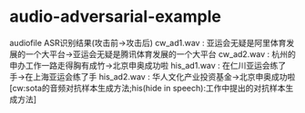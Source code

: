 # audio-adversarial-example
audiofile            ASR识别结果(攻击前->攻击后)
cw_ad1.wav : 亚运会无疑是阿里体育发展的一个大平台->亚运会无疑是腾讯体育发展的一个大平台
cw_ad2.wav : 杭州的申办工作一路走得胸有成竹->北京申奥成功啦
his_ad1.wav : 在仁川亚运会练了手->在上海亚运会练了手
his_ad2.wav : 华人文化产业投资基金->北京申奥成功啦
[cw:sota的音频对抗样本生成方法;his(hide in speech):工作中提出的对抗样本生成方法]
